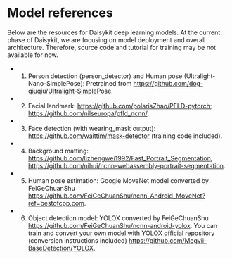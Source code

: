 # Model references

Below are the resources for Daisykit deep learning models. At the current phase of Daisykit, we are focusing on model deployment and overall architecture. Therefore, source code and tutorial for training may be not available for now.

- 1. Person detection (person_detector) and Human pose (Ultralight-Nano-SimplePose): Pretrained from <https://github.com/dog-qiuqiu/Ultralight-SimplePose>.
- 2. Facial landmark: <https://github.com/polarisZhao/PFLD-pytorch>; <https://github.com/nilseuropa/pfld_ncnn/>.
- 3. Face detection (with wearing_mask output): <https://github.com/waittim/mask-detector> (training code included).
- 4. Background matting: <https://github.com/lizhengwei1992/Fast_Portrait_Segmentation>, <https://github.com/nihui/ncnn-webassembly-portrait-segmentation>.
- 5. Human pose estimation: Google MoveNet model converted by FeiGeChuanShu <https://github.com/FeiGeChuanShu/ncnn_Android_MoveNet?ref=bestofcpp.com>.
- 6. Object detection model: YOLOX converted by FeiGeChuanShu <https://github.com/FeiGeChuanShu/ncnn-android-yolox>. You can train and convert your own model with YOLOX official repository (conversion instructions included) https://github.com/Megvii-BaseDetection/YOLOX.
